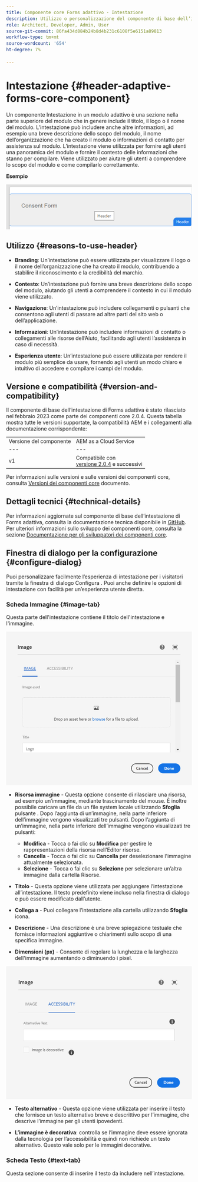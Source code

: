 ```yaml
---
title: Componente core Forms adattivo - Intestazione
description: Utilizzo o personalizzazione del componente di base dell’intestazione di Forms adattiva.
role: Architect, Developer, Admin, User
source-git-commit: 86fa434d884b24b8d4b231c6108f5e6151a89813
workflow-type: tm+mt
source-wordcount: '654'
ht-degree: 7%

---
```



# Intestazione {#header-adaptive-forms-core-component}

Un componente Intestazione in un modulo adattivo è una sezione nella parte superiore del modulo che in genere include il titolo, il logo o il nome del modulo. L’intestazione può includere anche altre informazioni, ad esempio una breve descrizione dello scopo del modulo, il nome dell’organizzazione che ha creato il modulo o informazioni di contatto per assistenza sul modulo. L’intestazione viene utilizzata per fornire agli utenti una panoramica del modulo e fornire il contesto delle informazioni che stanno per compilare. Viene utilizzato per aiutare gli utenti a comprendere lo scopo del modulo e come compilarlo correttamente.

**Esempio**

![](/help/adaptive-forms/assets/header.png)

## Utilizzo {#reasons-to-use-header}

* **Branding**: Un’intestazione può essere utilizzata per visualizzare il logo o il nome dell’organizzazione che ha creato il modulo, contribuendo a stabilire il riconoscimento e la credibilità del marchio.

* **Contesto**: Un’intestazione può fornire una breve descrizione dello scopo del modulo, aiutando gli utenti a comprendere il contesto in cui il modulo viene utilizzato.

* **Navigazione**: Un’intestazione può includere collegamenti o pulsanti che consentono agli utenti di passare ad altre parti del sito web o dell’applicazione.

* **Informazioni**: Un’intestazione può includere informazioni di contatto o collegamenti alle risorse dell’Aiuto, facilitando agli utenti l’assistenza in caso di necessità.

* **Esperienza utente**: Un’intestazione può essere utilizzata per rendere il modulo più semplice da usare, fornendo agli utenti un modo chiaro e intuitivo di accedere e compilare i campi del modulo.

## Versione e compatibilità {#version-and-compatibility}

Il componente di base dell’intestazione di Forms adattiva è stato rilasciato nel febbraio 2023 come parte dei componenti core 2.0.4. Questa tabella mostra tutte le versioni supportate, la compatibilità AEM e i collegamenti alla documentazione corrispondente:

|  |  |
|---|---|
| Versione del componente | AEM as a Cloud Service |
| --- | --- |
| v1 | Compatibile  con<br>[versione 2.0.4](/help/versions.md) e successivi | Compatibile | Compatibile |
Per informazioni sulle versioni e sulle versioni dei componenti core, consulta [Versioni dei componenti core](/help/versions.md) documento.


<!-- ## Sample Component Output {#sample-component-output}

To experience the Accordion Component as well as see examples of its configuration options as well as HTML and JSON output, visit the [Component Library](https://adobe.com/go/aem_cmp_library_accordion). -->


## Dettagli tecnici {#technical-details}

Per informazioni aggiornate sul componente di base dell’intestazione di Forms adattiva, consulta la documentazione tecnica disponibile in [GitHub](https://github.com/adobe/aem-core-forms-components/tree/master/ui.af.apps/src/main/content/jcr_root/apps/core/fd/components/form/pageheader/v1/pageheader). Per ulteriori informazioni sullo sviluppo dei componenti core, consulta la sezione [Documentazione per gli sviluppatori dei componenti core](/help/developing/overview.md).

## Finestra di dialogo per la configurazione {#configure-dialog}

Puoi personalizzare facilmente l’esperienza di intestazione per i visitatori tramite la finestra di dialogo Configura . Puoi anche definire le opzioni di intestazione con facilità per un’esperienza utente diretta.

### Scheda Immagine {#image-tab}

Questa parte dell&#39;intestazione contiene il titolo dell&#39;intestazione e l&#39;immagine.

![Imagetab](/help/adaptive-forms/assets/header_image.png)

* **Risorsa immagine** - Questa opzione consente di rilasciare una risorsa, ad esempio un’immagine, mediante trascinamento del mouse. È inoltre possibile caricare un file da un file system locale utilizzando **Sfoglia** pulsante . Dopo l’aggiunta di un’immagine, nella parte inferiore dell’immagine vengono visualizzati tre pulsanti. Dopo l’aggiunta di un’immagine, nella parte inferiore dell’immagine vengono visualizzati tre pulsanti:
   * **Modifica** - Tocca o fai clic su **Modifica** per gestire le rappresentazioni della risorsa nell’Editor risorse.
   * **Cancella** - Tocca o fai clic su **Cancella** per deselezionare l&#39;immagine attualmente selezionata.
   * **Selezione** - Tocca o fai clic su **Selezione**  per selezionare un’altra immagine dalla cartella Risorse.

* **Titolo** - Questa opzione viene utilizzata per aggiungere l’intestazione all’intestazione. Il testo predefinito viene incluso nella finestra di dialogo e può essere modificato dall’utente.
* **Collega a** - Puoi collegare l’intestazione alla cartella utilizzando **Sfoglia** icona.
* **Descrizione** - Una descrizione è una breve spiegazione testuale che fornisce informazioni aggiuntive o chiarimenti sullo scopo di una specifica immagine.
* **Dimensioni (px)** - Consente di regolare la lunghezza e la larghezza dell&#39;immagine aumentando o diminuendo i pixel.

![scheda accessibilità](/help/adaptive-forms/assets/header_accessibility.png)

* **Testo alternativo** - Questa opzione viene utilizzata per inserire il testo che fornisce un testo alternativo breve e descrittivo per l’immagine, che descrive l’immagine per gli utenti ipovedenti.

* **L’immagine è decorativa**: controlla se l’immagine deve essere ignorata dalla tecnologia per l’accessibilità e quindi non richiede un testo alternativo. Questo vale solo per le immagini decorative.

### Scheda Testo {#text-tab}

Questa sezione consente di inserire il testo da includere nell’intestazione.



